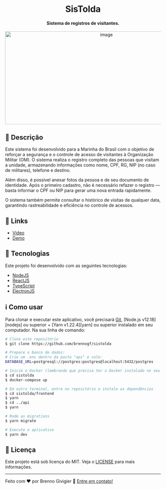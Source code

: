 <h1 align="center">
    SisTolda
</h1>

<h4 align="center">
    Sistema de registros de visitantes.
</h4>

<p align="center">
 <img width="640" height="300" alt="image" src="https://github.com/user-attachments/assets/b5736101-d707-428b-91b9-d847391cca14">
</p>

## :memo: Descrição

Este sistema foi desenvolvido para a Marinha do Brasil com o objetivo de reforçar a segurança e o controle de acesso de visitantes à Organização Militar (OM).
O sistema realiza o registro completo das pessoas que visitam a unidade, armazenando informações como nome, CPF, RG, NIP (no caso de militares), telefone e destino.

Além disso, é possível anexar fotos da pessoa e de seu documento de identidade.
Após o primeiro cadastro, não é necessário refazer o registro — basta informar o CPF ou NIP para gerar uma nova entrada rapidamente.

O sistema também permite consultar o histórico de visitas de qualquer data, garantindo rastreabilidade e eficiência no controle de acessos.

## :link: Links

-  [Video](https://drive.google.com/file/d/1G7iHFogsMUYO3ZqamvhgqLUbQFSay4tb/view?usp=drive_link)
-  [Demo](https://sistolda.onrender.com)

## :rocket: Tecnologias

Este projeto foi desenvolvido com as seguintes tecnologias:

-  [NodeJS](https://nodejs.org/)
-  [ReactJS](https://reactjs.org/)
-  [TypeScript](https://www.typescriptlang.org/)
-  [ElectronJS](www.electronjs.org/)

## :information_source: Como usar

Para clonar e executar este aplicativo, você precisará [Git](https://git-scm.com), [Node.js v12.18][nodejs] ou superior + [Yarn v1.22.4][yarn] ou superior instalado em seu computador. Na sua linha de comando:

```bash
# Clone este repositório
$ git clone https://github.com/brennogf/sistolda

# Prepare o banco de dados:
# Crie um .env dentro da pasta "api" e cole:
DATABASE_URL=postgresql://postgres:postgres@localhost:5432/postgres

# Inicie o Docker (lembrando que precisa ter o Docker instalado no seu PC)
$ cd sistolda
$ docker-compose up

# Em outro terminal, entre no repositório e instale as dependências
$ cd sistolda/frontend
$ yarn
$ cd ../api
$ yarn

# Rode as migrations
$ yarn migrate

# Execute o aplicativo
$ yarn dev
```

## :memo: Licença
Este projeto está sob licença do MIT. Veja o [LICENSE](https://github.com/brennogf/proffy-backend/blob/master/LICENSE) para mais informações.

---

Feito com ♥ por Brenno Givigier :wave: [Entre em contato!](https://www.linkedin.com/in/brenno-givigier/)




